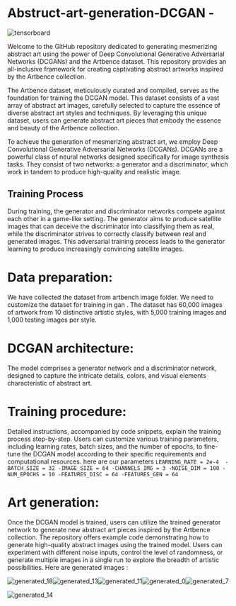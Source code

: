 # Abstruct-art-generation-DCGAN -
![tensorboard](https://github.com/sftSalman/Abstruct-art-generation-DCGAN/assets/33355278/bf8eb23e-ecce-410a-b419-33ed9d1bca82)

Welcome to the GitHub repository dedicated to generating mesmerizing abstract art using the power of Deep Convolutional Generative Adversarial Networks (DCGANs) and the Artbence dataset. This repository provides an all-inclusive framework for creating captivating abstract artworks inspired by the Artbence collection.

The Artbence dataset, meticulously curated and compiled, serves as the foundation for training the DCGAN model. This dataset consists of a vast array of abstract art images, carefully selected to capture the essence of diverse abstract art styles and techniques. By leveraging this unique dataset, users can generate abstract art pieces that embody the essence and beauty of the Artbence collection.




To achieve the generation of mesmerizing abstract art, we employ Deep Convolutional Generative Adversarial Networks (DCGANs). DCGANs are a powerful class of neural networks designed specifically for image synthesis tasks. They consist of two networks: a generator and a discriminator, which work in tandem to produce high-quality and realistic image.

## Training Process

During training, the generator and discriminator networks compete against each other in a game-like setting. The generator aims to produce satellite images that can deceive the discriminator into classifying them as real, while the discriminator strives to correctly classify between real and generated images. This adversarial training process leads to the generator learning to produce increasingly convincing satellite images.

# Data preparation:
We have collected the dataset from artbench image folder. We need to customize the dataset for training in gan . The dataset has 60,000 images of artwork from 10 distinctive artistic styles, with 5,000 training images and 1,000 testing images per style.

# DCGAN architecture:
The model comprises a generator network and a discriminator network, designed to capture the intricate details, colors, and visual elements characteristic of abstract art.

# Training procedure:
Detailed instructions, accompanied by code snippets, explain the training process step-by-step. Users can customize various training parameters, including learning rates, batch sizes, and the number of epochs, to fine-tune the DCGAN model according to their specific requirements and computational resources.
here are our parameters 
`LEARNING_RATE = 2e-4 
-BATCH_SIZE = 32
-IMAGE_SIZE = 64
-CHANNELS_IMG = 3
-NOISE_DIM = 100
-NUM_EPOCHS = 10
-FEATURES_DISC = 64
-FEATURES_GEN = 64`

# Art generation:
Once the DCGAN model is trained, users can utilize the trained generator network to generate new abstract art pieces inspired by the Artbence collection. The repository offers example code demonstrating how to generate high-quality abstract images using the trained model. Users can experiment with different noise inputs, control the level of randomness, or generate multiple images in a single run to explore the breadth of artistic possibilities.
Here are generated images :

![generated_18](https://github.com/sftSalman/Abstract-art-generation-DCGAN/assets/33355278/9d0ae263-b04d-4426-9ad3-a32982ff8b01)![generated_13](https://github.com/sftSalman/Abstract-art-generation-DCGAN/assets/33355278/464916f8-239a-42c9-8c5d-2c8dcae8e070)![generated_11](https://github.com/sftSalman/Abstract-art-generation-DCGAN/assets/33355278/4588b50c-6527-4f7d-97eb-d13d2dec5c03)![generated_0](https://github.com/sftSalman/Abstract-art-generation-DCGAN/assets/33355278/a91ea0b5-5141-42ed-ab03-1027aced2a33)![generated_7](https://github.com/sftSalman/Abstract-art-generation-DCGAN/assets/33355278/136a0198-0d8a-40db-b0b0-3787c89c1621)



![generated_14](https://github.com/sftSalman/Abstract-art-generation-DCGAN/assets/33355278/fe52dd8a-1af7-4fb0-85d1-9c2d68aa6929)
